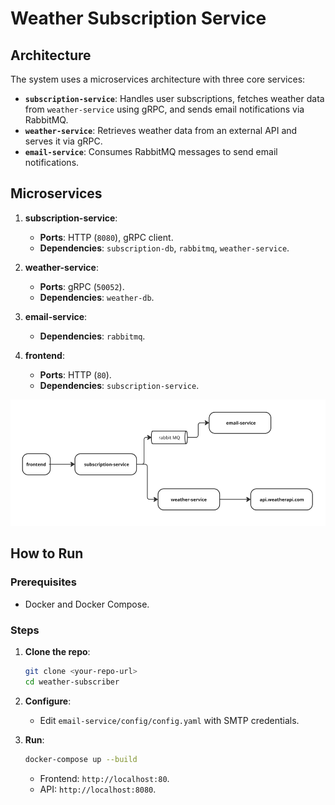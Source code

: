 # Weather Subscription Service

## Architecture

The system uses a microservices architecture with three core services:

- **`subscription-service`**: Handles user subscriptions, fetches weather data from `weather-service` using gRPC, and sends email notifications via RabbitMQ.
- **`weather-service`**: Retrieves weather data from an external API and serves it via gRPC.
- **`email-service`**: Consumes RabbitMQ messages to send email notifications.

## Microservices

1. **subscription-service**:
   - **Ports**: HTTP (`8080`), gRPC client.
   - **Dependencies**: `subscription-db`, `rabbitmq`, `weather-service`.

2. **weather-service**:
   - **Ports**: gRPC (`50052`).
   - **Dependencies**: `weather-db`.

3. **email-service**:
   - **Dependencies**: `rabbitmq`.

4. **frontend**:
   - **Ports**: HTTP (`80`).
   - **Dependencies**: `subscription-service`.

![microservices.png](microservices.png)

## How to Run

### Prerequisites
- Docker and Docker Compose.

### Steps
1. **Clone the repo**:
   ```bash
   git clone <your-repo-url>
   cd weather-subscriber
   ```

2. **Configure**:
   - Edit `email-service/config/config.yaml` with SMTP credentials.

3. **Run**:
   ```bash
   docker-compose up --build
   ```
   - Frontend: `http://localhost:80`.
   - API: `http://localhost:8080`.